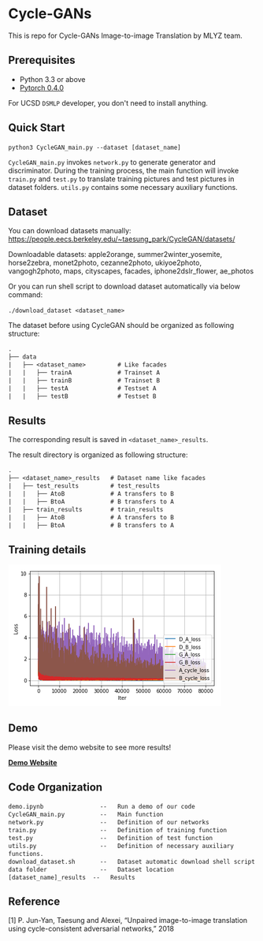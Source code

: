 # Cycle-GANs

This is repo for Cycle-GANs Image-to-image Translation by MLYZ team.
## Prerequisites
- Python 3.3 or above
- [Pytorch 0.4.0](torch.org)

For UCSD `DSMLP` developer, you don't need to install anything.

## Quick Start

`python3 CycleGAN_main.py --dataset [dataset_name]`

`CycleGAN_main.py` invokes `network.py` to generate generator and discriminator. During the training process, the main function will invoke `train.py` and `test.py` to translate training pictures and test pictures in dataset folders. `utils.py` contains some necessary auxiliary functions.

## Dataset

You can download datasets manually: https://people.eecs.berkeley.edu/~taesung_park/CycleGAN/datasets/

Downloadable datasets: apple2orange, summer2winter_yosemite, horse2zebra, monet2photo, cezanne2photo, ukiyoe2photo, vangogh2photo, maps, cityscapes, facades, iphone2dslr_flower, ae_photos

Or you can run shell script to download dataset automatically via below command:

`./download_dataset <dataset_name>`

The dataset before using CycleGAN should be organized as following structure:

```
.
├── data                   
|   ├── <dataset_name>         # Like facades
|   |   ├── trainA             # Trainset A
|   |   ├── trainB             # Trainset B
|   |   ├── testA              # Testset A
|   |   ├── testB              # Testset B
```

## Results

The corresponding result is saved in `<dataset_name>_results`.

The result directory is organized as following structure:

```
.
├── <dataset_name>_results   # Dataset name like facades              
|   ├── test_results         # test_results
|   |   ├── AtoB             # A transfers to B
|   |   ├── BtoA             # B transfers to A
|   ├── train_results        # train_results
|   |   ├── AtoB             # A transfers to B
|   |   ├── BtoA             # B transfers to A
```

## Training details

![loss](facades_results/facades_train_hist.png)

## Demo

Please visit the demo website to see more results!

**[Demo Website](https://sites.google.com/view/ece285-styletransfer/%E9%A6%96%E9%A1%B5?authuser=1)**

## Code Organization

```
demo.ipynb                --   Run a demo of our code
CycleGAN_main.py          --   Main function
network.py                --   Definition of our networks
train.py                  --   Definition of training function 
test.py                   --   Definition of test function
utils.py                  --   Definition of necessary auxiliary functions.
download_dataset.sh       --   Dataset automatic download shell script
data folder               --   Dataset location
[dataset_name]_results  --   Results
```

## Reference

[1] P. Jun-Yan, Taesung and Alexei, “Unpaired image-to-image translation using cycle-consistent
adversarial networks,” 2018
